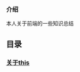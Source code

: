 ### 介绍
本人关于前端的一些知识总结

## 目录
### [关于this](/Yahiko7/blog/blob/master/关于this.md)
<!-- ### [5步法让TDD变得简单.md]() -->
